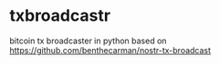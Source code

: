# txbroadcastr
bitcoin  tx broadcaster in python based on https://github.com/benthecarman/nostr-tx-broadcast
